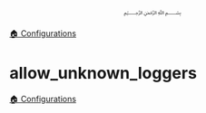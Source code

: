 <p align=center>
   ﷽
</p>

[🏠 Configurations](/docs/CONFIGURATION.md)

# allow_unknown_loggers


[🏠 Configurations](/docs/CONFIGURATION.md)

